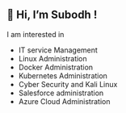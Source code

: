 👋 Hi, I’m Subodh !
---
I am interested in

- IT service Management
- Linux Administration
- Docker Administration
- Kubernetes Administration
- Cyber Security and Kali Linux
- Salesforce administration
- Azure Cloud Administration
